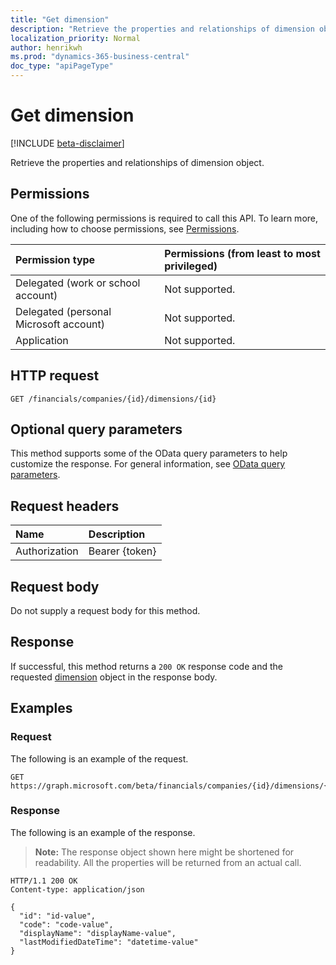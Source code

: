 ```yaml
---
title: "Get dimension"
description: "Retrieve the properties and relationships of dimension object."
localization_priority: Normal
author: henrikwh
ms.prod: "dynamics-365-business-central"
doc_type: "apiPageType"
---
```


# Get dimension

[!INCLUDE [beta-disclaimer](../../includes/beta-disclaimer.md)]

Retrieve the properties and relationships of dimension object.

## Permissions

One of the following permissions is required to call this API. To learn more, including how to choose permissions, see [Permissions](/graph/permissions-reference).

| Permission type                        | Permissions (from least to most privileged) |
|:---------------------------------------|:--------------------------------------------|
| Delegated (work or school account)     | Not supported. |
| Delegated (personal Microsoft account) | Not supported. |
| Application                            | Not supported. |

## HTTP request

<!-- { "blockType": "ignored" } -->

```http
GET /financials/companies/{id}/dimensions/{id}
```

## Optional query parameters

This method supports some of the OData query parameters to help customize the response. For general information, see [OData query parameters](/graph/query-parameters).

## Request headers

| Name      |Description|
|:----------|:----------|
| Authorization | Bearer {token} |

## Request body

Do not supply a request body for this method.

## Response

If successful, this method returns a `200 OK` response code and the requested [dimension](../resources/dynamics-dimension.md) object in the response body.

## Examples

### Request

The following is an example of the request.
<!-- {
  "blockType": "request",
  "name": "get_dimension"
}-->

```http
GET https://graph.microsoft.com/beta/financials/companies/{id}/dimensions/{id}
```

### Response

The following is an example of the response.

> **Note:** The response object shown here might be shortened for readability. All the properties will be returned from an actual call.

<!-- {
  "blockType": "response",
  "truncated": true,
  "@odata.type": "microsoft.graph.dimension"
} -->

```http
HTTP/1.1 200 OK
Content-type: application/json

{
  "id": "id-value",
  "code": "code-value",
  "displayName": "displayName-value",
  "lastModifiedDateTime": "datetime-value"
}
```

<!-- uuid: 16cd6b66-4b1a-43a1-adaf-3a886856ed98
2019-02-04 14:57:30 UTC -->
<!-- {
  "type": "#page.annotation",
  "description": "Get dimension",
  "keywords": "",
  "section": "documentation",
  "tocPath": ""
}-->